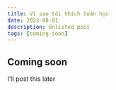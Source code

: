 ```yaml
---
title: Vì sao tôi thích toán học
date: 2023-08-01
description: Unlisted post
tags: [coming-soon]
---
```


## Coming soon

I'll post this later
